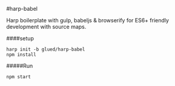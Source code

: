 #harp-babel

Harp boilerplate with gulp, babeljs & browserify for ES6+ friendly development with source maps.

####setup

	harp init -b glued/harp-babel
	npm install
	
#####Run
	
	npm start
